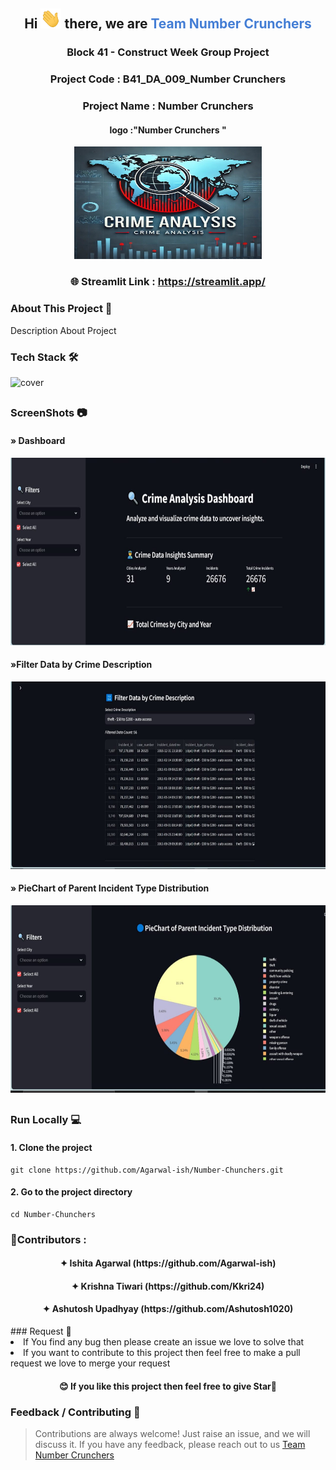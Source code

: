 <div align="center">
<h2> Hi <img src="https://raw.githubusercontent.com/ABSphreak/ABSphreak/master/gifs/Hi.gif" width="33"> there, we are <span style="color: #447ED5">Team Number Crunchers</span></h2>
 
</div>

<div align="center">
       
 <h3>Block 41 - Construct Week Group Project</h3>
 <h3>Project Code : B41_DA_009_Number Crunchers </h3>
  <h3>Project Name : Number Crunchers</h3>
  
 </div>




<div align="center">

 <h4>logo :"Number Crunchers "</h4>

<img src="https://github.com/Agarwal-ish/Number-Chunchers/blob/main/logo.jpg" width="300" height="180" alt="Dashboard">

 ### 🌐 Streamlit Link : https://streamlit.app/
 
 </div>


<h3 align="left"> About This Project 📖</h3>

 <div aling="left">

  <p>   Description About Project     </p>

  </div>

### Tech Stack 🛠
![cover](https://upload.wikimedia.org/wikipedia/commons/c/c3/Python-logo-notext.svg)

##

### ScreenShots 📷

<h4>» Dashboard </h4>
<img src="https://github.com/Agarwal-ish/Number-Chunchers/blob/main/images/img7.jpg" width="700" height="300" alt="Dashboard">

<h4>»Filter Data by Crime Description </h4>
<img src="https://github.com/Agarwal-ish/Number-Chunchers/blob/main/images/img6.jpg" width="700" height="300" alt="Filter Data">

<h4>» PieChart of Parent Incident Type Distribution </h4> 
<img src="https://github.com/Agarwal-ish/Number-Chunchers/blob/main/images/img2.jpg" width="700" height="300" alt="Filter Data">

 
 ##

 ### Run Locally  💻

<h4>1. Clone the project </h4>

```
git clone https://github.com/Agarwal-ish/Number-Chunchers.git

```
<h4>2. Go to the project directory </h4> 

```
cd Number-Chunchers
```

<div align="center">
<h3 align="left">👷Contributors :</h3>

<h4>✦ Ishita Agarwal (https://github.com/Agarwal-ish) </h4>
<h4>✦ Krishna Tiwari (https://github.com/Kkri24) </h4>
<h4>✦ Ashutosh Upadhyay (https://github.com/Ashutosh1020) </h4>

</div>
### Request  🤗
<div>
<li>If You find any bug then please create an issue we love to solve that</li>
<li>If you want to contribute to this project then feel free to make a pull request we love to merge your request</li>
 </div>
   
  <div align="center">
   <h4>  😊 If you like this project then feel free to give Star🌟</h4>
   </div>
  
 ### Feedback / Contributing 🤝
 > Contributions are always welcome! Just raise an issue, and we will discuss it.
  > If you have any feedback, please reach out to us <a href="mailto: uashutosh309@gmail.com">Team Number Crunchers</a>


 
